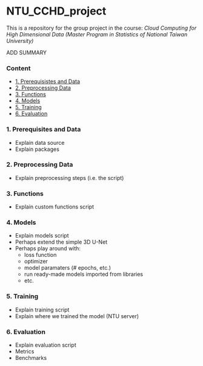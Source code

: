 # NTU_CCHD_project
This is a repository for the group project in the course: *Cloud Computing for High Dimensional Data (Master Program in Statistics of National Taiwan University)*

ADD SUMMARY

### Content
* [1. Prerequisistes and Data](#1-prerequisites-and-data)
* [2. Preprocessing Data](#2-preprocessing-data)
* [3. Functions](#3-functions)
* [4. Models](#4-models)
* [5. Training](#5-training)
* [6. Evaluation](#6-evaluation)

### 1. Prerequisites and Data
- Explain data source
- Explain packages

### 2. Preprocessing Data
- Explain preprocessing steps (i.e. the script)

### 3. Functions
- Explain custom functions script

### 4. Models
- Explain models script
- Perhaps extend the simple 3D U-Net
- Perhaps play around with:
  - loss function
  - optimizer
  - model paramaters (# epochs, etc.)
  - run ready-made models imported from libraries
  - etc. 

### 5. Training
- Explain training script
- Explain where we trained the model (NTU server)

### 6. Evaluation
- Explain evaluation script
- Metrics
- Benchmarks

